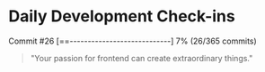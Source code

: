 # Daily Development Check-ins

Commit #26
[==----------------------------] 7% (26/365 commits)

> "Your passion for frontend can create extraordinary things."